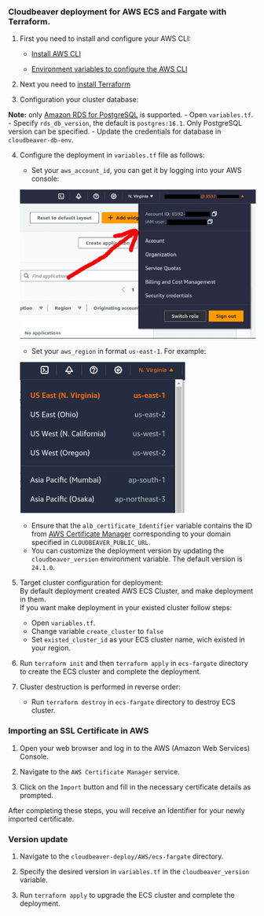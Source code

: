 ### Cloudbeaver deployment for AWS ECS and Fargate with Terraform.

1. First you need to install and configure your AWS CLI:

   - [Install AWS CLI](https://docs.aws.amazon.com/cli/v1/userguide/cli-chap-install.html)

   - [Environment variables to configure the AWS CLI](https://docs.aws.amazon.com/cli/latest/userguide/cli-configure-envvars.html)

2. Next you need to [install Terraform](https://developer.hashicorp.com/terraform/install)

3. Configuration your cluster database:

 **Note:** only [Amazon RDS for PostgreSQL](https://aws.amazon.com/rds/postgresql/) is supported.
      - Open `variables.tf`.
      - Specify `rds_db_version`, the default is `postgres:16.1`. Only PostgreSQL version can be specified.
      - Update the credentials for database in `cloudbeaver-db-env`.

4. Configure the deployment in `variables.tf` file as follows:  
   - Set your `aws_account_id`, you can get it by logging into your AWS console:

   ![alt text](images/image.png)

   - Set your `aws_region` in format `us-east-1`. For example:

   ![alt text](images/image-1.png)

   - Ensure that the `alb_certificate_Identifier` variable contains the ID from [AWS Certificate Manager](#importing-an-ssl-certificate-in-aws) corresponding to your domain specified in `CLOUDBEAVER_PUBLIC_URL`.
   - You can customize the deployment version by updating the `cloudbeaver_version` environment variable. The default version is `24.1.0`.

5. Target cluster configuration for deployment:  
   By default deployment created AWS ECS Cluster, and make deployment in them.  
   If you want make deployment in your existed cluster follow steps:  
      - Open `variables.tf`.
      - Change variable `create_cluster` to `false`
      - Set `existed_cluster_id` as your ECS cluster name, wich existed in your region.

6. Run `terraform init` and then `terraform apply` in `ecs-fargate` directory to create the ECS cluster and complete the deployment.

7. Cluster destruction is performed in reverse order:
    - Run `terraform destroy` in `ecs-fargate` directory to destroy ECS cluster.

### Importing an SSL Certificate in AWS

   1. Open your web browser and log in to the AWS (Amazon Web Services) Console.  

   2. Navigate to the `AWS Certificate Manager` service.  

   3. Click on the `Import` button and fill in the necessary certificate details as prompted.  

   After completing these steps, you will receive an Identifier for your newly imported certificate.

### Version update

1. Navigate to the `cloudbeaver-deploy/AWS/ecs-fargate` directory.

2. Specify the desired version in  `variables.tf` in the `cloudbeaver_version` variable.

3. Run `terraform apply` to upgrade the ECS cluster and complete the deployment.
